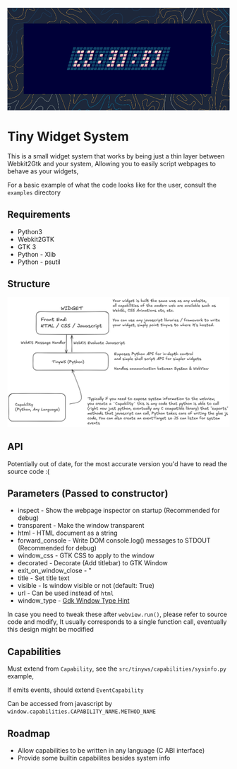 ![Example clock](./p.png)
# Tiny Widget System
This is a small widget system that works by being just a thin layer between Webkit2Gtk and your system,
Allowing you to easily script webpages to behave as your widgets,

For a basic example of what the code looks like for the user, consult the `examples` directory

## Requirements
- Python3
- Webkit2GTK
- GTK 3
- Python - Xlib
- Python - psutil

## Structure
![alt text](image.png)

## API
Potentially out of date, for the most accurate version you'd have to read the source code :(

## Parameters (Passed to constructor)
- inspect - Show the webpage inspector on startup (Recommended for debug)
- transparent - Make the window transparent
- html - HTML document as a string
- forward_console - Write DOM console.log() messages to STDOUT (Recommended for debug) 
- window_css - GTK CSS to apply to the window
- decorated - Decorate (Add titlebar) to GTK Window
- exit_on_window_close - "
- title - Set title text
- visible - Is window visible or not (default: True)
- url - Can be used instead of `html`
- window_type - [Gdk Window Type Hint](https://docs.gtk.org/gdk3/enum.WindowTypeHint.html)


In case you need to tweak these after `webview.run()`, please refer to source code and modify, It usually corresponds to a single function call, eventually this design might be modified 

## Capabilities
Must extend from `Capability`, see the `src/tinyws/capabilities/sysinfo.py` example,

If emits events, should extend `EventCapability`

Can be accessed from javascript by `window.capabilities.CAPABILITY_NAME.METHOD_NAME`

## Roadmap
- Allow capabilities to be written in any language (C ABI interface)
- Provide some builtin capabilites besides system info
